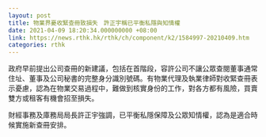 ```yaml
---
layout: post
title: 物業界憂收緊查冊致損失　許正宇稱已平衡私隱與知情權
date: 2021-04-09 18:20:34.000000000 +08:00
link: https://news.rthk.hk/rthk/ch/component/k2/1584997-20210409.htm
categories: rthk
---
```


政府早前提出公司查冊的新建議，包括在首階段，容許公司不讓公眾查閱董事通常住址、董事及公司秘書的完整身分識別號碼。有物業代理及執業律師對收緊查冊表示憂慮，認為在物業交易過程中，難做到核實身份的工作，對各方都有風險，買賣雙方或租客有機會招至損失。

財經事務及庫務局局長許正宇強調，已平衡私隱保障及公眾知情權，認為是適合時候實施新查冊安排。
